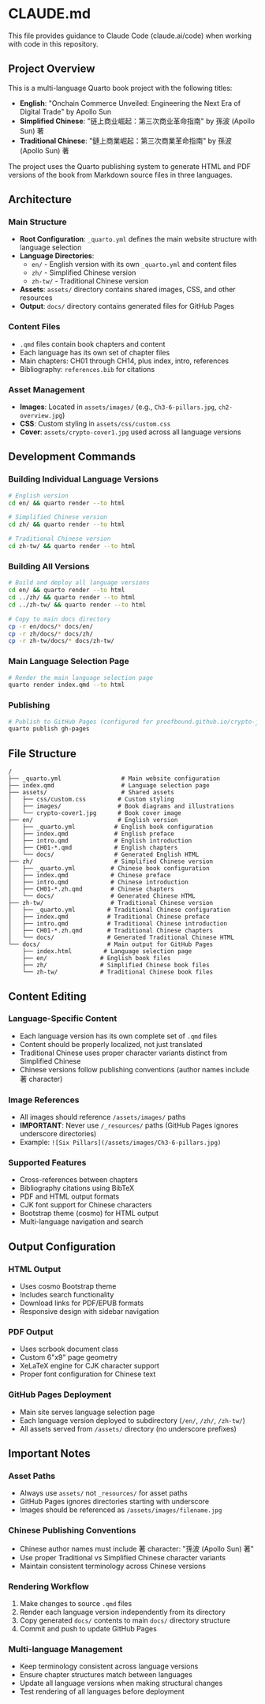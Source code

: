 # CLAUDE.md

This file provides guidance to Claude Code (claude.ai/code) when working with code in this repository.

## Project Overview

This is a multi-language Quarto book project with the following titles:
- **English**: "Onchain Commerce Unveiled: Engineering the Next Era of Digital Trade" by Apollo Sun
- **Simplified Chinese**: "链上商业崛起：第三次商业革命指南" by 孫波 (Apollo Sun) 著
- **Traditional Chinese**: "鏈上商業崛起：第三次商業革命指南" by 孫波 (Apollo Sun) 著

The project uses the Quarto publishing system to generate HTML and PDF versions of the book from Markdown source files in three languages.

## Architecture

### Main Structure
- **Root Configuration**: `_quarto.yml` defines the main website structure with language selection
- **Language Directories**: 
  - `en/` - English version with its own `_quarto.yml` and content files
  - `zh/` - Simplified Chinese version 
  - `zh-tw/` - Traditional Chinese version
- **Assets**: `assets/` directory contains shared images, CSS, and other resources
- **Output**: `docs/` directory contains generated files for GitHub Pages

### Content Files
- `.qmd` files contain book chapters and content
- Each language has its own set of chapter files
- Main chapters: CH01 through CH14, plus index, intro, references
- Bibliography: `references.bib` for citations

### Asset Management
- **Images**: Located in `assets/images/` (e.g., `Ch3-6-pillars.jpg`, `ch2-overview.jpg`)
- **CSS**: Custom styling in `assets/css/custom.css`
- **Cover**: `assets/crypto-cover1.jpg` used across all language versions

## Development Commands

### Building Individual Language Versions
```bash
# English version
cd en/ && quarto render --to html

# Simplified Chinese version  
cd zh/ && quarto render --to html

# Traditional Chinese version
cd zh-tw/ && quarto render --to html
```

### Building All Versions
```bash
# Build and deploy all language versions
cd en/ && quarto render --to html
cd ../zh/ && quarto render --to html
cd ../zh-tw/ && quarto render --to html

# Copy to main docs directory
cp -r en/docs/* docs/en/
cp -r zh/docs/* docs/zh/
cp -r zh-tw/docs/* docs/zh-tw/
```

### Main Language Selection Page
```bash
# Render the main language selection page
quarto render index.qmd --to html
```

### Publishing
```bash
# Publish to GitHub Pages (configured for proofbound.github.io/crypto-jason/)
quarto publish gh-pages
```

## File Structure

```
/
├── _quarto.yml                 # Main website configuration
├── index.qmd                   # Language selection page
├── assets/                     # Shared assets
│   ├── css/custom.css         # Custom styling
│   ├── images/                # Book diagrams and illustrations
│   └── crypto-cover1.jpg      # Book cover image
├── en/                        # English version
│   ├── _quarto.yml           # English book configuration
│   ├── index.qmd             # English preface
│   ├── intro.qmd             # English introduction
│   ├── CH01-*.qmd            # English chapters
│   └── docs/                 # Generated English HTML
├── zh/                       # Simplified Chinese version
│   ├── _quarto.yml          # Chinese book configuration
│   ├── index.qmd            # Chinese preface
│   ├── intro.qmd            # Chinese introduction
│   ├── CH01-*.zh.qmd        # Chinese chapters
│   └── docs/                # Generated Chinese HTML
├── zh-tw/                   # Traditional Chinese version
│   ├── _quarto.yml         # Traditional Chinese configuration
│   ├── index.qmd           # Traditional Chinese preface  
│   ├── intro.qmd           # Traditional Chinese introduction
│   ├── CH01-*.zh.qmd       # Traditional Chinese chapters
│   └── docs/               # Generated Traditional Chinese HTML
└── docs/                   # Main output for GitHub Pages
    ├── index.html         # Language selection page
    ├── en/               # English book files
    ├── zh/               # Simplified Chinese book files
    └── zh-tw/            # Traditional Chinese book files
```

## Content Editing

### Language-Specific Content
- Each language version has its own complete set of `.qmd` files
- Content should be properly localized, not just translated
- Traditional Chinese uses proper character variants distinct from Simplified Chinese
- Chinese versions follow publishing conventions (author names include 著 character)

### Image References
- All images should reference `/assets/images/` paths
- **IMPORTANT**: Never use `/_resources/` paths (GitHub Pages ignores underscore directories)
- Example: `![Six Pillars](/assets/images/Ch3-6-pillars.jpg)`

### Supported Features
- Cross-references between chapters
- Bibliography citations using BibTeX
- PDF and HTML output formats
- CJK font support for Chinese characters
- Bootstrap theme (cosmo) for HTML output
- Multi-language navigation and search

## Output Configuration

### HTML Output
- Uses cosmo Bootstrap theme
- Includes search functionality
- Download links for PDF/EPUB formats
- Responsive design with sidebar navigation

### PDF Output  
- Uses scrbook document class
- Custom 6"x9" page geometry
- XeLaTeX engine for CJK character support
- Proper font configuration for Chinese text

### GitHub Pages Deployment
- Main site serves language selection page
- Each language version deployed to subdirectory (`/en/`, `/zh/`, `/zh-tw/`)
- All assets served from `/assets/` directory (no underscore prefixes)

## Important Notes

### Asset Paths
- Always use `assets/` not `_resources/` for asset paths
- GitHub Pages ignores directories starting with underscore
- Images should be referenced as `/assets/images/filename.jpg`

### Chinese Publishing Conventions
- Chinese author names must include 著 character: "孫波 (Apollo Sun) 著"
- Use proper Traditional vs Simplified Chinese character variants
- Maintain consistent terminology across Chinese versions

### Rendering Workflow
1. Make changes to source `.qmd` files
2. Render each language version independently from its directory
3. Copy generated `docs/` contents to main `docs/` directory structure
4. Commit and push to update GitHub Pages

### Multi-language Management
- Keep terminology consistent across language versions
- Ensure chapter structures match between languages
- Update all language versions when making structural changes
- Test rendering of all languages before deployment